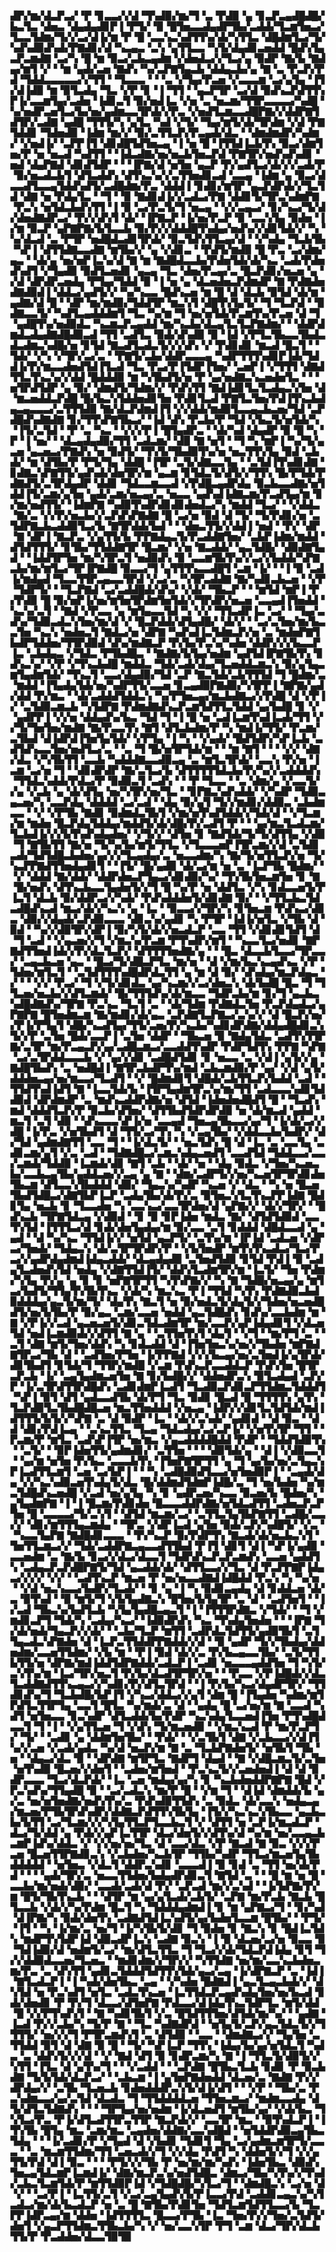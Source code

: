 ▟▛▞▆▞▟▃▛▃▞▝▛▝▊▃▃▞▞▟▝▜▚▟▉▞▆▞▜▝▃▝▛▟▉▝▄▝▊▃▛▃▄▟█▟█▞▙▃▜▃▝▟▅▃▝▟▄▟▄▟▊▛▐▝▛▜▞▝▉▝█▜▅▃▃▟▄▟▛▜▙▞▃▟▟▞▜▃▆▜▅▃▞▜▃▃▜▟▆▞▜▞▞▃▞▟▐▞▆▝▛▝█▝▃▃▚▃▚▟▜▜▚▞▟▞▚▜▜▃▝▟█▟▆▜▃▞▜▞▚▟▚▟▉▟▚▟▞▛▇▟▊▞▟▝▚▃▄▃▝▃▚▝▄▜▜▃▃▝▚▜▞▟▄▟▊▃▅▟▟▝█▟▚▜▄▃▛▃▆▟▇▝▃▞▚▝█▝▆▝▉▃▞▃▙▃▄▟▆▝▞▟▅▟▃▞▞▜▃▞▄▝▉▟▛▝▇▞▙▝▇▟▄▞▆▜▝▞▝▝▆▝▄▟▞▃▅▝▇▟▚▝▚▞▃▛▇▜▄▃▙▝▟▟▄▃▙▞▄▝▇▝▃▝▛▃▛▞▛▟▝▜▟▟▃▃▃▃▃▞▞▜▜▝▝▜▃▃▃▝▝▝▃▝▞▜▄▞▛▃▅▝▞▃▃▃▆▝▃▞▄▜▄▝▐▜▞▟▐▟▉▝▆▝▉▜▃▟▄▝▜▃▝▞▛▝▊▝▐▝▜▜▝▝▄▃▛▜▛▝▃▞▟▝▉▟▚▃▛▟▜▜▚▛▐▞▃▃▆▜▄▞▃▟▅▝▐▟▊▃▜▝▉▞▅▟▐▃▝▞▅▝▃▝▅▃▆▞▜▜▛▃▃▃▃▞▚▟█▝▚▞▅▟▛▃▅▜▃▞▙▞▅▞▄▟▆▃▃▜▛▟▞▞▛▃▝▞▅▟▜▃▆▃▃▟█▛▇▞▞▟▟▛▇▜▟▜▛▞▃▟▇▝▄▟█▝▜▜▜▞▚▝▄▜▃▝▚▟▝▞▜▞▝▜▄▞▆▜▞▟▞▜▛▟▆▝▞▟▝▛▇▜▟▟▊▝▜▟▅▟▉▝▐▟▆▝▆▞▞▝▉▞▃▜▜▃▛▞▛▃▄▟▞▟▃▝▝▟▆▟▆▟▛▞▚▟▆▞▝▞▅▟▐▞▝▃▛▛▐▜▝▟▊▟█▜▟▜▅▃▄▝▐▝▅▝█▝▐▜▜▟▐▃▙▜▚▝▉▃▞▟▆▜▅▞▛▝▅▝▅▃▟▝▚▟▜▜▝▝▐▟▃▟▇▞▅▞▅▃▙▜▅▃▛▟▝▛▇▜▛▞▅▟▚▟▚▟▊▝▅▟▝▟▄▛▇▟▝▟▊▟▜▟▛▝▝▝▐▛▇▞▟▝▅▜▅▝▄▃▛▝▛▞▄▟▜▃▞▟▞▞▞▃▟▞▛▝▉▞▅▃▟▃▙▜▝▟▜▃▟▟▚▝▟▜▚▃▚▞▞▃▜▜▅▟▊▃▟▝▃▃▄▝▐▟▆▝▄▝▉▃▞▟▃▃▟▜▃▃▄▜▟▟▚▟▜▞▃▟█▟▆▞▛▃▝▟▟▟▐▝▊▟▊▞▆▜▛▝▄▃▛▟▛▟▞▞▜▃▜▟▝▟▇▝▅▝▛▟▄▜▃▝▝▜▝▝▉▝▇▟▊▟▐▞▞▃▟▃▞▛▇▝▟▟▊▜▞▜▛▃▚▟▆▛▇▝▛▃▚▝▅▜▟▃▙▟▚▜▜▝▐▝▉▝▃▞▛▃▜▞▜▝▅▃▄▝▝▞▞▃▄▃▞▝▊▞▚▃▞▜▞▟▞▟▅▟▇▟▛▃▞▝▛▞▞▟▚▜▝▟▞▝▐▛▇▃▛▝▐▞▅▞▛▃▛▝▉▝▃▃▚▜▄▝▉▟▅▝▐▞▆▝▉▃▛▝▄▛▇▛▇▞▙▜▃▃▙▝▉▞▛▞▞▟▟▟█▜▚▟▄▞▅▟▚▞▞▟▊▜▟▞▞▝▚▝▚▞▟▃▟▝▃▝▛▜▛▝▅▟█▟▃▟▊▜▛▟▞▝▉▃▜▟▚▜▜▃▄▞▟▝▝▞▚▟▄▝▜▃▙▜▙▝▚▛▐▝▟▜▜▟▇▃▃▟▇▝▆▜▙▞▞▝▄▝▞▟▊▃▝▝▛▟▜▞▆▟▉▝█▝▛▃▝▃▞▟▆▞▄▃▝▝▟▞▄▝▅▞▅▛▐▃▚▞▟▝▇▝▆▝▇▟█▟▃▃▙▞▛▟▅▜▟▞▟▞▚▃▝▃▟▞▛▟▅▟▚▟▜▝▞▜▄▟▉▝▉▟▜▃▅▟▊▝▄▃▄▝▜▃▝▟▅▞▛▃▄▞▃▝█▃▛▟▊▞▅▃▅▝▄▝▞▟▝▟▛▟▛▃▅▟▄▝▛▜▄▞▜▟▟▝▉▝▐▝▅▝▄▝▟▃▅▟▅▃▛▟▆▟▛▝▇▝▛▟▇▟▅▟▇▟▉▟▐▝▟▟▃▞▄▟▜▞▞▝▚▞▚▃▃▝█▟▚▃▅▝▆▝█▝▟▝▟▃▙▝▉▜▟▝▟▞▆▝▄▟▇▞▟▝█▝▝▟▛▝▆▞▆▟▉▞▜▟▟▜▛▝▆▃▚▜▝▟█▜▚▜▄▜▞▝▜▝▜▃▛▟▝▝▉▟▇▃▃▜▞▝▚▟▜▃▄▟▟▟▆▜▝▜▃▝▚▞▆▝▜▝▅▞▅▜▟▞▛▃▆▜▚▞▛▃▅▝▟▝▜▝▄▟█▜▚▞▅▟▉▟▃▝▚▃▆▃▛▃▄▟▟▝▆▞▚▃▙▞▟▃▄▜▃▜▃▛▇▟▆▞▝▝▟▟▛▟▆▟▃▟▄▟▇▟█▟▉▃▟▝▜▜▝▃▟▜▃▝▉▟▞▟▚▟▉▝▉▝▐▟▝▞▛▜▃▜▙▃▃▜▙▟▃▟▃▟▆▃▚▟█▞▅▝▊▜▟▝▇▃▟▜▃▟▃▜▞▞▞▟▚▝▞▝▛▟▊▟▊▝▆▃▟▝█▃▜▝▝▜▟▞▝▞▚▝▞▜▛▞▃▞▃▝▝▛▇▜▞▃▙▞▟▟▛▃▃▃▄▝▚▟▛▜▜▜▚▟▊▛▐▟▞▜▟▟▐▞▛▞▆▃▃▟▅▟▜▟▐▜▃▟▝▜▃▝▛▃▞▛▐▜▟▛▐▜▅▞▝▃▅▛▐▝▞▜▜▜▝▟▇▟▜▜▃▜▚▃▚▞▞▟▟▝█▟▟▟▉▝▆▝▚▜▙▟▜▞▅▝▛▝▄▞▅▟▇▃▚▃▅▟▅▜▃▝▝▝▅▜▛▟▜▟▛▝▄▝▉▞▝▟▆▟▜▞▜▟▆▞▞▝▛▟▚▜▜▝▇▟▐▟▊▜▃▜▃▟▄▃▚▜▅▝▟▝▆▃▅▟▟▃▛▟█▝█▞▙▃▚▜▟▟▅▟▊▜▅▝▛▟▊▜▃▟▝▛▇▜▃▜▅▞▛▟▐▜▚▃▙▟▄▃▄▃▃▃▞▃▜▜▜▟▉▝▇▞▟▃▛▟▆▟▐▜▝▞▞▟▟▞▆▟▉▜▃▃▄▃▙▃▅▞▜▟▝▃▛▟█▟▚▟▇▟▇▝▊▞▜▜▚▛▇▜▙▃▞▝▐▟▝▟▚▝▛▃▙▞▛▝▜▟▝▞▙▃▜▞▅▜▟▞▚▝▐▜▞▃▜▟▝▝▛▝▃▝▚▃▝▝▞▞▞▛▐▝█▜▄▟▛▃▝▝▟▞▚▟▝▟▄▟▛▝▉▝█▝▚▝▛▝▐▝▅▞▝▝▟▃▄▟▄▟▉▞▜▜▝▃▟▃▆▞▝▟▉▝▇▝▅▜▝▝▜▝▚▝▆▛▐▝▚▞▜▞▄▃▅▝▄▃▅▃▞▛▇▟▚▝▅▝▉▟▜▞▝▜▚▜▞▜▙▟▉▜▚▞▅▝▅▃▜▜▚▜▄▝▉▟▝▃▙▟▞▝▆▝▟▜▙▞▛▝▛▜▞▜▄▝▟▟█▝▐▜▛▝▃▜▞▟▇▃▃▜▄▝▝▃▜▟▐▜▚▟▊▟▇▝▊▟▇▃▚▛▇▜▜▞▄▟▚▟▞▟▅▜▛▞▆▝▄▃▆▝▊▜▟▃▜▞▟▜▞▞▜▜▚▝█▞▛▜▟▞▛▟▇▟▜▞▃▜▛▟▄▟▛▝▟▟▊▝▜▟▃▃▆▃▃▟▝▞▛▟█▃▄▟▛▟▄▝▉▃▙▃▃▟▇▞▅▜▟▟▐▜▞▃▆▞▄▜▅▝▄▟▞▃▆▞▅▃▄▞▃▝▅▃▃▝▄▟▚▟▐▟▇▃▆▞▛▃▟▜▄▞▆▝▊▞▆▞▅▟▜▜▞▝▐▟▆▛▇▝▚▟▉▜▚▟▛▟▊▟▊▟▅▟▃▞▚▝▆▟▟▝▜▃▞▝▝▞▟▟▃▝▇▞▃▝▞▞▛▞▅▃▙▞▞▃▛▟▚▛▇▟▇▝█▝▃▞▅▝▉▟▝▟▝▜▞▝▜▞▛▟▊▞▅▝▃▜▟▛▇▃▙▃▟▟▉▜▃▞▙▝▇▜▛▟▟▞▙▟▝▝▝▟▅▃▜▜▞▞▟▟▐▝▅▟▝▝▛▞▝▟▛▝▇▝▟▛▐▝▇▃▛▃▝▞▄▜▜▞▙▝▛▛▇▟▄▃▜▞▛▃▟▟▇▜▅▞▝▃▙▛▐▟▆▞▆▟▟▝▟▜▟▜▜▜▞▝▊▜▙▞▜▜▟▟▇▜▛▝█▃▆▞▝▞▅▝▇▃▟▟▞▝▄▃▜▟█▞▝▟▉▟▇▜▄▟▝▝▐▟▟▜▛▜▅▝▆▞▚▜▛▃▜▝▅▟▉▟▚▝▉▝▃▃▆▜▙▜▚▞▞▃▞▞▙▟▟▞▚▛▇▃▙▞▆▞▆▜▃▞▜▛▐▛▇▟█▝▉▃▃▞▜▝▄▜▜▜▚▃▃▟█▜▝▃▆▝▐▞▝▝▐▝▉▝▃▟▐▞▆▟▄▟▝▜▃▃▜▜▛▃▄▃▃▜▛▟▝▞▃▞▃▝▚▜▛▃▟▟▇▝▇▞▚▟▊▃▙▃▅▝▝▞▛▝▜▟▛▜▞▝▝▜▃▛▇▟▝▃▞▃▟▟█▟▞▟▚▞▝▞▟▞▝▜▙▃▛▝▝▝▆▜▟▝▆▛▐▝▛▞▛▟▉▝█▝▉▞▅▛▐▞▅▞▆▜▅▜▛▟▆▜▅▜▟▞▞▜▛▟▛▞▅▃▅▝▃▃▄▟▐▜▅▟▟▝▚▃▚▞▃▜▝▝▇▟▝▞▛▃▃▝▄▝▆▜▄▃▃▜▟▝▚▝▞▞▝▜▜▃▟▛▐▃▝▃▞▝▝▜▄▞▃▟▚▞▜▟▉▃▟▃▚▜▅▞▆▞▟▝▞▝█▃▛▟▟▞▟▜▄▟█▞▝▟▞▞▝▝▃▞▃▜▅▞▆▞▙▃▃▜▅▝▚▃▚▝▅▟▅▃▜▝▇▟▃▞▅▝▟▛▇▝▚▟▚▟▐▃▜▟▆▃▛▞▅▝▃▝▆▟▅▛▇▜▙▟▛▜▟▟▅▞▜▜▛▟▉▟▝▟▚▞▆▟▇▃▛▝▛▞▙▞▛▃▚▞▚▟▅▝▟▟▛▞▞▞▙▃▃▛▐▃▝▃▙▟▄▃▝▞▜▟▃▝▛▜▙▟█▃▝▝▇▟▇▞▙▜▄▞▅▟▆▝▄▟▜▟▐▛▇▜▙▜▚▝▊▟▚▃▚▞▝▞▛▝▞▜▚▃▙▟█▝▆▟▟▃▝▜▟▞▃▟▞▟▄▞▜▃▅▟▟▃▆▃▚▝▉▞▄▜▄▃▆▜▄▟▆▜▟▞▝▜▚▃▜▝▃▃▞▟▄▟▉▞▜▟▝▃▛▝▇▃▜▟▞▃▙▜▜▜▟▝▜▝█▟▆▞▃▝▆▟▟▝▐▜▄▟▄▜▟▞▅▞▚▟▛▜▜▞▃▃▅▝▊▃▄▟▉▛▇▟▉▞▚▜▛▛▐▝▇▛▇▞▄▟▞▟▟▝▛▞▆▃▝▝▟▞▃▟▟▟▜▟▟▃▚▝▚▞▛▜▅▃▄▞▆▃▙▟▇▃▞▞▛▟█▝▟▝▞▛▐▞▝▃▜▟▉▃▆▃▙▝▚▜▟▛▇▝▛▟▆▟▇▟▚▃▛▃▆▜▟▜▜▃▜▟▟▝▄▞▙▟█▝▊▝▞▝▄▟▛▛▐▝▞▞▅▝▟▟▄▟▚▞▙▃▝▜▟▝▜▝▐▝█▝▅▝▃▟▐▃▆▜▚▟▐▃▟▞▜▜▝▞▞▜▞▜▅▜▅▞▆▟▇▝▇▞▛▃▃▜▚▝▇▜▝▟▜▃▙▟▆▞▛▝▚▝▆▟▐▞▜▜▞▝▛▃▆▞▃▜▙▟▝▟▐▟▛▟▐▜▅▜▄▜▟▞▝▞▛▜▄▝▐▝▚▝▝▞▄▟▞▝█▟▜▟▛▞▚▛▐▃▙▝▃▟▜▟▚▃▃▜▅▞▅▟▜▃▞▃▝▝▃▝▜▝█▞▅▜▛▜▟▞▆▝▝▝▆▝▇▜▝▝▝▝▞▞▝▟▇▞▟▃▝▞▚▜▙▜▜▝▃▃▙▝▚▟▟▟▇▃▃▟▉▃▄▝▃▝▆▜▃▜▛▟▞▝▃▃▚▝▛▞▅▝▐▃▆▝▃▞▅▝▜▝▝▟▊▟▛▟▛▝▇▞▃▜▃▞▙▝▟▜▜▜▜▜▟▃▙▞▛▞▚▞▞▃▟▟▟▟▚▝▜▜▟▃▚▟▟▞▛▟▃▞▛▝▉▟▉▃▜▝▃▟▚▝▝▝▛▝▜▃▃▝▝▃▝▟▆▞▄▝▞▃▃▜▞▞▄▝▞▃▙▝▄▝▟▞▟▜▄▝▅▞▚▜▛▞▅▞▜▃▝▝▊▛▇▃▚▟▚▟▟▞▝▞▚▟▛▝▜▟▉▃▄▃▅▞▚▝▃▃▛▟▄▝▟▟▟▟▝▃▞▃▟▝▝▟▄▝▉▞▄▜▝▜▞▞▆▟▊▞▟▟▉▃▝▃▙▟▆▃▃▝▝▞▝▞▛▜▙▝▇▟▊▝▉▟▆▟▃▜▙▜▝▞▆▞▅▜▚▟▜▟▟▞▞▜▟▞▟▝▝▞▜▃▆▞▆▝▆▟▅▝█▃▛▟▄▜▟▟▄▞▆▟▟▜▞▟▞▟█▞▛▞▃▟▜▝▛▝▝▝▄▞▆▃▜▃▟▃▆▞▜▃▙▟▐▞▞▞▙▜▚▟▚▟▄▟▅▞▝▞▜▞▞▝▟▜▅▝▊▝▇▟▜▟▞▜▞▜▞▟▜▜▄▝▞▟▉▝▜▝▇▜▙▜▜▝▇▞▅▝▜▞▚▞▙▞▆▜▞▜▜▃▝▞▜▃▃▃▅▛▐▜▛▃▆▞▞▟▝▃▜▟▊▃▟▞▜▟▜▟█▃▙▟▅▞▄▞▞▞▜▃▄▟▄▞▃▝▅▃▃▟▆▞▚▝▇▞▜▞▅▜▜▃▛▞▅▝▜▞▚▃▛▛▇▟▜▜▅▟▄▟▊▜▝▝▐▜▞▝█▞▄▟▉▝▟▞▃▞▆▝▅▝▃▝▐▃▛▜▙▝█▟▆▞▝▝▞▝▟▟▟▝▇▞▟▟▞▝▟▟▛▟▅▃▛▜▄▃▞▟▊▟▉▞▚▞▝▜▚▜▙▜▅▃▆▜▅▝▊▝▇▝█▞▅▟▚▝▟▜▚▃▙▃▃▜▄▟▅▜▞▞▜▝█▝▚▞▛▝▅▝▟▟▜▃▝▞▚▝▊▟▃▃▅▜▞▛▐▃▜▝▟▃▙▝▉▞▟▟▛▃▞▞▚▟▞▝▛▟▚▟▟▟▅▜▞▟▊▟▇▝▉▞▝▝▞▜▜▃▙▃▜▟▃▟█▟▚▃▟▝▆▃▞▟▞▞▚▃▚▝▄▝▐▃▝▝▉▃▃▞▞▜▛▞▚▝▊▜▅▃▆▝▛▟▚▃▞▟▊▃▝▟▉▞▞▟▄▟▞▃▛▟▉▃▃▃▝▟▊▃▚▞▄▟▊▝▚▝▛▜▛▝▐▟▐▞▅▜▃▝▞▜▙▝▟▝▉▟▝▝▚▞▞▟▉▜▛▞▟▛▐▝▉▞▚▜▞▟▞▞▅▃▟▃▛▝▃▃▝▜▜▝▞▟▊▟▊▜▟▜▝▟▝▜▝▃▟▝▝▞▄▃▅▞▞▜▝▞▆▃▚▞▛▃▆▝▛▜▚▟▛▞▆▜▝▝▚▃▃▜▃▞▅▟▊▝▇▛▇▟▜▜▅▟▐▟▞▞▛▞▟▃▜▃▛▞▝▟▜▜▜▜▅▟▇▞▄▝▝▝█▃▝▟▃▃▙▜▃▃▞▜▛▃▃▞▝▃▄▃▙▃▅▝▄▃▝▝█▃▞▜▞▟█▃▛▜▃▝▆▞▅▝▝▟▝▞▆▞▙▃▚▃▄▟▚▃▝▞▛▝▜▟▅▞▆▜▃▜▝▝▃▜▟▜▜▜▚▟█▟▛▟▃▜▜▝▄▝▆▝▟▝▉▞▝▟▚▟▄▞▆▃▛▟▄▃▝▞▝▝▝▞▞▝▛▃▞▝▜▝▞▜▞▟▊▟▃▝▄▞▚▃▆▞▞▃▞▟▅▃▚▝▟▞▙▟█▝█▃▝▜▝▜▜▃▅▞▅▃▙▞▞▟▜▃▆▟▞▝█▞▜▜▜▟▚▞▟▞▆▃▃▝▜▟▛▃▙▞▆▝▊▞▜▝▄▃▙▃▚▟█▟▇▟▚▞▜▛▇▝▛▃▚▃▝▜▃▜▝▃▝▝▟▞▜▟▆▝▛▟▇▟▃▜▅▝▛▃▛▟▄▟▃▞▄▛▇▛▇▝█▜▅▟▆▃▆▝▇▞▆▟▊▞▟▞▄▃▝▃▛▟▇▜▃▛▇▃▞▃▚▞▞▝▟▝█▃▛▞▅▞▞▛▐▞▛▜▄▜▝▟█▞▚▃▟▜▄▞▜▜▞▃▅▞▛▞▚▃▙▞▚▟▊▟▛▟▇▞▟▟▄▟█▟▊▃▚▜▞▞▛▝▃▜▅▝█▟▞▃▃▛▐▝▃▜▅▝▟▟▛▝▝▜▙▃▅▝▉▝▇▟▄▜▟▃▝▃▟▜▚▜▜▛▇▞▃▜▛▝▆▞▛▃▄▃▛▞▄▞▃▟█▃▆▃▞▃▃▟▟▜▚▟▛▝▛▟▛▜▟▜▚▝▛▛▇▝▚▛▇▝▃▞▃▜▛▟▟▃▃▃▙▝▞▝▄▞▞▟▊▝▃▟█▟▜▟▊▝▊▝▅▃▃▝▃▝▞▟▐▝▄▜▞▞▄▝▇▟█▜▙▟▚▝▃▝▅▟█▟▐▝▇▜▛▃▙▟▛▜▚▞▆▟▝▃▙▃▆▟▉▞▛▝▄▞▝▞▟▝▄▜▞▟▟▟▅▃▄▞▅▞▆▃▃▞▜▃▟▜▝▝▞▝█▟▆▟▊▜▝▟█▟▞▃▙▜▜▃▛▞▙▟▟▝▃▟▝▝▜▜▟▜▚▟▐▟▜▝▇▝▐▃▃▜▟▞▙▝▐▜▛▜▄▟▆▜▛▃▚▞▆▞▜▜▝▃▟▃▃▃▚▟▊▜▟▟▉▟▝▟▛▟▆▟▛▝▃▝▆▟▚▃▟▟▛▟▇▞▅▝▟▜▟▝▐▟▅▟▅▟█▟▜▝█▝▝▜▃▟▚▝▆▟▝▟▟▟▜▃▛▞▛▝▉▃▙▞▟▜▅▞▝▟▜▜▙▟▜▟▛▟▛▟▉▝▅▝▟▞▆▃▟▝▄▟▟▝▆▃▜▝▃▜▝▟▉▝▝▟▚▃▃▃▚▛▐▞▅▝▃▃▄▟▝▜▅▃▄▜▙▃▃▞▄▞▜▝▐▞▟▞▃▞▞▟█▝▐▞▛▃▝▞▅▜▙▟▜▝▟▝▜▜▞▃▞▜▚▝▚▝▞▃▄▜▙▞▝▞▟▟▃▃▙▞▙▟▛▞▝▟▞▜▟▝▄▟▆▟▇▜▜▝▃▃▝▜▝▝▐▞▟▃▜▞▝▝▅▃▜▟▚▝█▝▟▝▐▃▝▃▝▃▃▜▄▝▃▟▊▃▆▞▄▜▝▞▃▝▃▟▝▝▜▟▇▟█▃▞▃▆▃▚▟▄▃▅▟▜▝▃▃▟▜▟▝▜▟▟▃▃▞▃▃▞▃▆▟▞▜▟▟▉▝▐▃▆▟▞▟▊▝▇▜▝▃▙▝▝▟▞▝▅▝▝▟▄▝▉▟▃▝▞▜▅▞▚▃▅▃▙▞▃▃▙▃▄▜▙▞▄▟▟▃▅▞▞▃▄▝▄▝▇▝▝▟▆▞▃▟▛▜▞▞▅▞▚▃▅▜▛▜▛▟▊▟▅▜▙▃▆▝▟▜▃▃▚▜▙▟▟▟▝▟▉▞▝▜▄▃▚▞▚▟▛▝▚▃▅▝▞▝▟▃▝▝▚▝▅▝█▃▅▜▙▟▜▟█▃▞▟▇▜▙▛▐▃▛▝▃▟▄▜▙▞▟▞▛▞▃▝▉▜▅▃▚▜▃▜▚▃▛▛▐▟▇▝█▟▊▜▄▝▅▃▙▝▊▝▜▃▃▟▅▝▚▝▃▃▚▃▞▃▃▜▛▟▅▞▟▝▄▛▇▞▞▝▟▞▞▜▛▞▝▝█▟▚▃▙▝▜▛▇▜▟▃▄▝▞▟▉▟▝▝▊▝▉▝▊▛▐▟▅▝▆▟▃▝▇▞▝▟▜▟▜▟▉▟▝▃▃▜▚▜▟▝▐▜▜▜▃▞▟▝▊▟▞▟▅▜▄▟▄▞▆▝▉▞▃▃▝▃▜▝▊▟▟▟▝▟█▟▃▃▟▝▄▝▄▟▝▝▟▝▚▞▚▃▝▜▜▟▐▞▞▝▅▜▟▝▄▃▛▜▞▝▃▜▚▞▆▝▐▛▐▟▝▃▟▃▅▝▞▟▛▃▞▜▅▟▞▝▜▟▄▃▚▝▟▞▃▜▛▜▛▟▛▞▛▝▝▞▙▜▅▟▛▝▆▜▚▜▚▃▟▃▞▜▃▞▛▃▞▞▄▟▛▟▄▟▆▟▐▟▄▃▟▟▞▝▟▃▄▟▄▟▉▝▃▜▅▟▜▟▉▝▊▜▟▝▛▟▐▝▉▝▃▟▄▜▃▟▅▟▚▜▟▝▅▟▄▝▞▟▇▜▜▟▐▜▞▝▟▟▚▜▃▟▆▜▛▞▆▝▐▃▜▞▝▜▅▝▛▟▆▞▚▜▄▝▛▞▄▝▄▝▊▝▊▝▅▛▇▜▛▜▜▝▚▜▚▛▇▞▞▝▚▝▇▝▜▟█▞▅▃▄▞▄▝▆▜▃▞▙▟▜▞▜▜▄▜▚▜▙▜▚▃▝▞▟▞▚▝▆▃▚▃▝▛▐▝▜▜▟▝▚▜▚▝▛▟▇▟▉▃▙▟▉▟▟▟▄▞▄▃▜▞▆▞▜▞▝▟▄▜▚▝▇▃▜▝▅▝▉▞▅▟▃▜▞▟▄▜▞▞▜▟▅▞▅▃▅▟█▟▜▞▅▞▙▜▙▞▛▝▉▞▄▃▝▃▆▞▃▃▅▝▅▟▟▝▄▃▜▟█▟▚▝▊▟▚▞▃▃▙▟▆▝▆▝▇▝▞▛▐▞▞▃▟▝▄▃▅▃▅▜▞▟▊▃▜▟▃▟▆▜▛▝▆▞▃▃▛▞▄▛▐▟▄▟▊▜▝▞▟▃▅▜▟▝▅▟▐▃▆▟▉▟▞▞▟▜▜▝▇▝▄▝▝▃▜▜▅▜▚▜▝▟▄▜▝▝▞▜▝▝▆▞▛▜▝▃▝▝▃▜▝▟▇▝▆▜▞▜▅▞▟▟▚▝▚▝▊▟▃▟▟▝▟▝▐▜▅▜▅▃▚▞▅▞▞▜▙▟▅▝▆▛▇▟▇▜▛▃▞▜▙▝▟▝▝▃▟▜▅▞▛▜▅▝▐▞▛▛▇▟▝▞▞▞▙▃▄▞▅▞▃▜▅▟▐▞▄▜▛▟▞▟▊▜▙▟▜▝▊▜▟▞▜▝▜▜▛▞▆▟█▝▞▃▆▝▛▟▚▃▛▃▃▟▟▃▛▝▛▟▚▜▅▝█▜▛▃▛▃▙▝▐▞▝▃▄▜▄▟▆▃▅▜▅▝▇▝▊▞▙▟█▞▞▝▟▟▅▟▛▃▚▝▉▜▃▟▄▟▝▃▛▞▛▝▐▞▃▜▛▟▜▜▛▟█▟▚▝▃▟▊▟▆▛▐▃▟▜▝▜▃▟▉▃▛▟▊▃▛▜▜▟▆▃▜▟▟▟▜▝▚▛▐▝▉▜▝▟▜▝▄▟▃▃▟▜▙▝▟▞▛▜▝▜▃▝▉▟▊▝█▃▟▝█▝▜▜▜▜▚▝▄▜▚▝▜▃▛▟▉▜▃▜▙▟█▟█▃▅▝▆▃▜▜▅▟▟▟▝▞▅▃▄▝▐▟▛▞▞▟▊▜▃▜▟▜▟▞▆▟▐▟▜▜▜▞▙▜▞▞▚▛▇▝▃▝▟▝▉▟▛▝▐▃▝▝▟▞▞▃▚▟▞▝▄▟▊▟▝▝▟▝▉▃▝▝▟▟▝▟▊▞▛▟▐▃▄▝▝▃▚▃▜▜▃▝▜▃▄▝▜▟▃▟▄▞▃▞▃▛▐▞▝▞▅▜▚▜▛▝▜▜▝▝▛▃▆▞▛▝▆▜▃▝▃▟▚▛▐▜▛▝▅▞▆▃▝▞▄▃▟▟▟▟█▟▟▝▛▟▛▝▝▜▟▟▜▟▉▜▚▝▝▃▜▞▝▝▉▛▐▟▅▜▜▞▄▟▆▟▊▞▝▃▜▜▅▝▝▝▝▟▉▜▟▞▄▝▝▟▐▝▞▟▉▃▃▜▝▝▄▞▆▝▅▜▅▝▛▞▙▃▝▃▃▃▙▜▚▝▐▜▅▛▇▜▛▜▜▝▄▝▜▝▄▞▙▞▅▞▃▜▄▃▚▛▐▃▟▜▜▃▆▜▝▃▅▝▃▞▙▛▐▝▝▝▚▝▃▟█▟▉▟▜▃▃▞▅▜▅▟▉▛▐▝▝▃▄▟▞▟▄▝▞▞▚▃▚▟▉▃▅▜▚▟▄▜▞▟▃▝█▞▟▟▆▟▜▟▆▛▐▟█▞▃▝▜▝▅▞▙▟▅▝▚▞▆▃▜▟█▟▚▃▅▟█▝▞▃▟▝▅▞▄▜▄▝▚▝▊▝▄▟▛▃▅▞▚▃▃▝▉▃▅▞▙▝█▟▅▞▚▝▄▜▄▟▆▛▇▝▐▝▐▝█▃▆▞▛▟▊▟▅▝█▃▃▃▟▟▛▟▇▞▅▜▟▃▟▜▜▝▃▟▅▃▛▃▛▜▅▝█▝▃▃▃▃▞▜▞▃▚▜▝▝▟▜▟▝▆▃▆▞▃▞▝▃▜▜▃▜▄▜▙▛▇▜▜▝▃▟█▞▃▃▞▞▝▟▊▞▆▜▜▜▄▃▆▟▄▝▝▜▛▃▝▞▟▛▐▃▟▝▄▜▅▝▉▟▞▃▛▞▚▟█▜▞▝▞▃▝▝▚▃▃▜▄▛▇▝▇▟█▟▊▃▃▃▝▝▛▞▚▃▛▝▉▞▛▟▛▜▚▝▇▃▟▞▟▞▅▃▙▃▚▜▝▜▅▜▜▃▆▃▞▞▝▜▟▞▃▟▟▛▇▃▄▃▃▟▜▜▙▟▝▛▐▜▝▟▊▜▝▟▐▝▚▛▐▞▄▟▉▝▃▃▅▟▆▝▃▝▇▞▙▝▊▃▞▞▟▃▞▟▃▃▜▝▜▟▛▟▚▃▛▃▛▃▆▟▚▝▃▃▅▝▄▟▟▜▚▝▃▟▄▃▛▃▛▟█▛▇▜▞▜▟▝▄▃▟▟▞▟▞▝▟▜▜▃▃▞▞▜▃▝▟▝▛▃▛▛▇▛▐▟▄▃▞▞▞▞▝▞▞▝▝▃▟▜▚▃▛▝▆▃▅▝▛▝▅▞▅▃▃▟▇▟▐▟█▟▟▝▛▃▚▝▚▝▚▞▅▝▝▞▟▝▅▃▚▃▃▞▙▟▛▞▜▃▟▞▝▝▊▝▄▝▐▝▚▝▉▟▊▃▄▟▄▝▟▝▊▟▟▃▅▝▟▞▃▝▉▜▚▟▝▝▉▝▆▜▞▜▝▞▙▜▄▟▇▃▚▝█▜▅▞▙▜▄▜▛▝▃▝▟▝▝▃▟▜▅▜▝▝▐▞▃▟▝▜▙▃▚▞▙▟▜▃▙▝▚▜▄▜▄▟█▃▄▃▜▝▐▝▐▜▜▜▛▟▇▃▝▞▜▟▞▝▝▜▝▞▆▟▊▃▛▜▝▜▟▞▚▝▃▟▄▞▚▃▞▝▐▟▉▟▛▟▚▝▚▃▝▜▚▟▄▜▅▟▅▝▝▝▐▛▇▝▜▞▟▞▅▟▞▜▄▃▛▞▞▟▞▝▝▃▙▞▜▃▛▝▆▜▜▝▃▟▛▟▃▜▟▜▜▞▄▟▉▜▙▜▝▃▜▜▄▃▟▃▚▛▇▟▅▝▟▝▐▃▛▃▜▜▟▟▛▛▇▟▟▞▞▟▝▝▉▝▄▟▛▝▜▞▞▜▙▟▄▞▟▟▅▟▆▞▃▃▅▜▜▟▆▞▝▞▙▝▆▝▝▛▐▝▉▟▝▟▞▞▃▝▛▞▙▃▄▃▃▜▙▞▝▃▜▞▜▜▙▜▜▞▅▝▟▛▇▞▆▟▐▟▟▜▟▛▇▟▟▞▃▟▃▛▐▝▃▟▊▝▅▃▃▃▄▟▟▜▅▝▜▝▚▜▞▃▚▜▚▞▆▝▐▃▞▜▛▞▅▃▜▝▛▞▙▞▟▃▟▜▛▜▛▞▅▝▝▝▛▃▃▝▞▛▐▟█▟▞▞▟▃▜▃▟▟▇▟▜▜▚▃▄▃▞▞▚▟▊▞▛▞▟▜▃▜▛▟▝▝▐▝▛▞▙▞▚▃▞▟▄▟▛▜▛▞▝▜▜▟▊▟▚▞▜▝▜▃▙▟█▞▙▛▐▜▝▞▚▃▞▟▟▃▞▞▄▜▝▟▆▝█▝▐▜▄▟▅▝▚▟▆▞▆▜▛▟▜▃▜▜▛▜▄▝▃▃▜▝█▜▃▝▚▞▆▟▞▃▝▟▝▝▄▟▄▝█▝▃▞▅▞▆▝▇▝▃▃▟▝▚▟▜▝▅▜▅▃▃▝▊▃▚▟▛▝▟▜▃▟▟▞▙▞▛▟▛▝▚▃▚▟▄▜▃▃▅▟▐▜▅▝▛▜▚▟█▟▃▃▜▝▜▝▐▝▝▞▄▜▜▃▅▝▜▝▞▟▚▝▜▞▆▃▅▟▉▝▝▞▆▃▚▃▟▝▛▝▆▞▛▃▛▜▞▝▜▞▝▝▃▟▊▝▄▝▟▟▆▜▅▜▙▞▝▝▛▟▞▝▝▞▃▜▙▜▝▟▇▝▞▃▙▃▃▞▞▟▐▜▚▞▞▃▅▝▞▃▟▞▄▟▃▝▚▞▟▝▅▃▛▞▆▝▇▝▃▝▜▃▙▛▇▟▅▜▞▝▅▜▙▜▝▜▙▝▅▝▝▟▄▃▞▟▃▝▉▝▝▟▛▟▇▝▆▜▛▜▃▝▇▟▛▜▝▟▄▟▝▝▇▝▞▟█▃▆▃▜▞▃▜▅▝▅▜▚▟▉▝█▃▅▞▞▟▅▜▝▝▃▟▅▞▆▜▅▟▝▝▛▃▚▃▜▞▞▃▅▟▅▟▐▝▟▝▟▝▉▟▛▃▃▃▝▜▃▞▟▃▛▟▞▝▐▃▝▃▅▝▆▟▄▞▄▞▚▝▊▝▚▃▙▟▅▟▟▛▇▛▇▝█▟▝▞▛▃▚▟▚▞▜▜▄▟█▝▉▝▝▃▞▃▟▃▚▝▆▞▛▝█▝▝▞▆▝▜▝▝▟▐▟▝▟▆▟▟▞▙▝▄▞▃▝▅▞▅▜▅▟▇▞▅▟▚▜▚▞▃▝▛▟▚▟▉▜▜▟▚▝▃▝▉▟▃▝▟▞▃▃▚▝▅▟▄▃▄▞▆▃▅▞▛▜▙▜▛▟▚▟▛▞▟▟▇▃▛▟▜▜▚▜▙▜▄▝▐▜▞▞▚▃▚▃▚▜▙▃▃▝▄▃▙▃▙▞▙▜▜▝▃▞▜▃▆▞▞▞▚▜▄▜▜▃▛▜▃▃▙▃▜▝▞▝▟▜▜▝▅▝▃▛▐▞▆▃▟▃▛▝▟▃▞▜▞▟▟▝▄▝▛▟▞▞▄▛▐▃▜▜▛▝▟▃▞▟▅▜▞▞▟▜▚▞▟▝▚▞▆▝▅▞▃▃▄▃▙▃▆▛▐▟▚▞▟▟▃▝▞▝▞▞▅▞▅▞▜▃▝▟▝▃▃▞▟▃▝▞▛▝▇▃▟▝▇▝▉▃▝▞▞▞▛▃▅▝█▃▅▜▜▛▇▟▊▃▚▝▞▃▙▟▅▞▚▃▙▜▛▝▜▜▙▞▚▟▛▝▜▜▃▞▆▃▅▜▄▜▙▟▟▟▟▟▝▝▅▜▅▃▝▞▟▃▜▝▟▟▛▃▚▟▊▝▃▃▃▟▐▝▉▝▊▟▝▃▝▜▜▝▅▞▟▞▛▟▝▝▝▝▄▟▞▜▛▞▃▝▅▃▃▜▜▟▅▞▙▟▄▟▛▟▊▃▜▝▇▜▟▝▃▝▝▝█▝▆▝▅▝█▝▃▃▙▞▆▞▅▟▞▟▉▞▝▃▃▟▞▃▟▞▟▝▛▞▝▃▛▃▟▝▆▞▞▃▚▟▝▝▐▞▙▛▇▞▛▞▆▝█▜▞▜▙▜▚▃▙▝▝▝▟▜▛▝▆▝▄▞▄▜▃▟▞▃▙▜▞▝▃▛▇▝▆▞▛▃▙▝▇▃▙▝█▜▃▃▙▝▞▟▞▞▚▞▛▟▆▝█▃▜▝▚▝▜▟▟▟▄▟▆▟▐▝▊▝▆▝▄▛▇▃▞▜▝▝▊▞▚▟▝▟▐▛▇▞▚▝▉▟▞▟▅▜▚▝▃▟▇▟▜▟▐▃▚▟▜▞▄▞▙▟▅▜▃▃▆▝█▜▙▞▝▝▛▜▞▝▐▜▝▝▚▝▐▞▆▞▃▝▅▞▜▝▐▞▚▜▙▜▞▟▊▝▜▝▉▟▅▝▊▝▇▃▚▝▊▝█▟▐▃▜▟▚▝▆▟▛▜▚▜▟▛▐▟▝▟▉▃▟▛▐▃▚▝▃▟▇▝▉▃▚▝▐▝▉▝▟▃▅▞▃▞▅▝▉▃▃▝▉▝▜▟▐▟▉▞▟▝▅▟▆▜▞▃▞▝▆▞▟▜▃▜▜▃▝▜▝▜▃▞▞▟▞▜▟▃▛▟▐▟▄▝▊▜▝▜▞▞▟▟▉▟▃▃▅▞▜▃▅▃▝▝▆▟▊▟▆▞▞▜▛▞▞▝▚▜▜▟▇▝▅▞▆▞▃▃▚▃▙▟▅▃▆▞▛▃▝▃▝▟▚▜▜▝▄▟▊▃▜▟▟▟▜▟▜▜▚▜▟▞▄▃▞▃▄▝▐▞▟▛▇▃▛▝▃▝▐▟▐▝▇▜▃▟▃▛▐▝▐▝▚▟▞▟▅▜▙▃▝▃▄▝▝▞▚▟▅▝█▟▇▟▐▝▄▃▜▃▄▃▙▟▞▞▝▟▚▜▟▝▅▝▛▃▚▟▜▝▅▜▃▝▃▟▃▜▚▃▅▝▐▃▜▜▟▃▛▃▄▟▚▟▄▜▅▞▅▞▙▃▟▝▊▟▞▟▅▟▊▝▛▝▛▞▜▝▟▃▃▞▟▜▅▛▇▝▛▟▃▃▞▟▐▟▄▜▚▃▜▟▛▜▃▝▆▜▞▟▟▝█▝▞▞▛▜▚▟▚▜▝▝▇▝▚▟▊▜▙▜▝▞▃▝█▜▟▜▜▜▅▞▟▜▟▞▆▞▚▞▝▝▄▟▇▝▐▃▟▝▛▞▞▃▙▞▚▝▜▞▛▝▇▝▝▜▃▝▚▟▇▟▛▟▝▝▅▜▄▜▞▃▛▞▄▃▜▟▃▜▞▞▜▜▜▜▞▝▅▞▞▞▜▝▛▜▛▃▆▟▚▜▝▃▝▟▜▟▉▝▝▃▃▝▝▟▆▟▇▃▞▞▝▜▄▜▅▝▃▜▜▟▟▝▉▜▝▟▝▟▇▝▉▝█▝▝▜▞▝▚▛▐▃▛▝▜▜▚▝▐▟▄▞▙▞▄▞▅▜▟▃▜▝▚▟▃▝▃▝▟▟▚▜▞▞▞▟▝▝▞▝▇▟▝▟▜▝▉▝▊▟▛▃▆▞▚▝▇▝▐▝▜▜▃▜▞▟▉▜▞▞▚▜▜▝▐▜▃▝▟▝▄▜▚▞▜▝▝▝▞▃▟▟▝▝▝▃▛▟▇▝█▜▙▃▜▃▙▝▊▟▊▝▛▝▉▃▙▟▇▝▜▞▙▜▟▞▟▃▛▃▞▝▝▃▙▃▆▝▐▝▄▜▅▛▇▟▅▟▟▝▟▃▅▞▃▝▇▟▇▝▛▞▞▟▛▟▄▞▞▝▃▜▙▝▜▃▅▃▙▝▊▟▅▟▟▟▛▃▚▜▞▟▐▞▟▜▝▝▝▞▛▝▝▜▙▞▃▝▛▃▚▟▆▃▃▞▄▞▃▜▟▝▟▃▟▃▝▜▝▜▜▟▟▟▟▃▅▝▜▜▅▃▆▃▞▝▆▟▆▃▃▟▄▝▟▜▞▟▜▃▜▟▇▟▚▝▝▝▝▜▛▜▄▞▅▞▅▟▆▝▐▞▟▃▅▟▜▝▆▜▙▞▄▞▝▞▟▞▙▃▝▜▚▜▃▞▛▃▝▛▐▞▟▜▃▟▜▜▛▃▜▜▛▝▇▃▛▟▞▞▝▃▃▜▛▝▆▃▝▝▉▜▚▟▃▛▐▝▐▜▚▜▙▝█▜▄▝▆▃▝▃▆▞▆▃▝▃▄▟▅▞▟▟▇▞▃▃▚▟█▟▝▝▅▜▟▟▛▟▉▃▄▜▙▃▜▟▄▝▝▝▐▞▃▟▊▞▛▝▞▜▄▟▝▟▝▞▙▟▊▝▜▟▊▜▝▜▄▝▃▞▄▟▆▃▆▜▛▜▞▃▃▃▝▝▃▝▆▃▆▜▜▟▆▞▜▜▝▃▅▃▟▞▞▜▝▞▞▟▄▝▛▟▜▝▚▝▟▟▅▜▞▞▜▝▞▞▄▜▜▞▛▟▝▟▐▝▉▃▝▝▝▝▛▜▞▞▞▜▙▝▛▝▅▞▆▞▆▞▚▟▚▝▐▟▅▜▙▃▝▟▉▟▚▜▅▃▄▜▟▃▆▛▐▃▆▟▐▞▝▟▇▞▆▃▛▃▚▞▅▟▜▟█▃▝▟▆▃▞▜▙▞▚▜▚▞▞▜▚▟▞▃▙▃▜▃▆▜▟▞▛▝▆▜▜▟▉▛▐▟▝▞▜▟█▟█▞▚▜▃▞▜▝▝▟▆▟█▃▚▝▃▞▅▝▟▝▞▝▝▃▞▛▐▝▐▃▜▜▞▃▜▝▞▃▞▃▄▜▄▟▚▜▞▛▐▃▃▞▛▟▝▃▟▟▊▃▄▃▚▞▚▜▃▟▃▞▆▞▟▞▙▃▟▃▛▝▅▝▃▝█▝▇▜▙▞▛▟▊▜▅▝▜▟▜▃▆▜▟▜▜▃▃▞▙▝▜▃▛▛▐▟▛▃▄▞▆▝▟▟▅▝▐▟▜▜▜▜▃▝█▃▃▞▛▜▙▝▐▃▝▜▅▞▛▞▞▜▅▞▃▜▟▜▞▟▅▜▝▞▄▃▛▜▜▟▆▃▜▜▙▃▙▞▚▝▞▝▅▞▃▃▚▜▛▝▛▜▝▃▆▝▟▃▞▜▛▞▟▃▙▜▜▞▛▝▛▃▟▟▅▞▟▃▃▜▉▜▉
